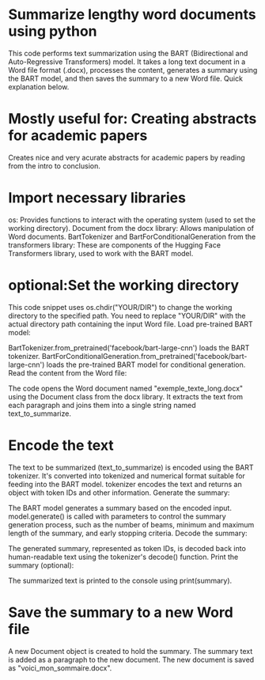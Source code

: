 # Summarize lengthy word documents using python
This code performs text summarization using the BART (Bidirectional and Auto-Regressive Transformers) model. It takes a long text document in a Word file format (.docx), processes the content, generates a summary using the BART model, and then saves the summary to a new Word file. Quick explanation below.

# Mostly useful for: Creating abstracts for academic papers
Creates nice and very acurate abstracts for academic papers by reading from the intro to conclusion.

# Import necessary libraries

os: Provides functions to interact with the operating system (used to set the working directory).
Document from the docx library: Allows manipulation of Word documents.
BartTokenizer and BartForConditionalGeneration from the transformers library: These are components of the Hugging Face Transformers library, used to work with the BART model.

# optional:Set the working directory

This code snippet uses os.chdir("YOUR/DIR") to change the working directory to the specified path. You need to replace "YOUR/DIR" with the actual directory path containing the input Word file.
Load pre-trained BART model:

BartTokenizer.from_pretrained('facebook/bart-large-cnn') loads the BART tokenizer.
BartForConditionalGeneration.from_pretrained('facebook/bart-large-cnn') loads the pre-trained BART model for conditional generation.
Read the content from the Word file:

The code opens the Word document named "exemple_texte_long.docx" using the Document class from the docx library.
It extracts the text from each paragraph and joins them into a single string named text_to_summarize.

# Encode the text

The text to be summarized (text_to_summarize) is encoded using the BART tokenizer. It's converted into tokenized and numerical format suitable for feeding into the BART model.
tokenizer encodes the text and returns an object with token IDs and other information.
Generate the summary:

The BART model generates a summary based on the encoded input.
model.generate() is called with parameters to control the summary generation process, such as the number of beams, minimum and maximum length of the summary, and early stopping criteria.
Decode the summary:

The generated summary, represented as token IDs, is decoded back into human-readable text using the tokenizer's decode() function.
Print the summary (optional):

The summarized text is printed to the console using print(summary).

# Save the summary to a new Word file

A new Document object is created to hold the summary.
The summary text is added as a paragraph to the new document.
The new document is saved as "voici_mon_sommaire.docx".
